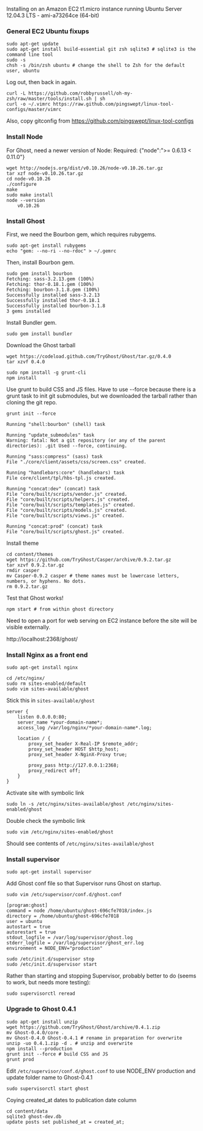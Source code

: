 Installing on an Amazon EC2 t1.micro instance running Ubuntu Server 12.04.3 LTS - ami-a73264ce (64-bit)

### General EC2 Ubuntu fixups ###

    sudo apt-get update
    sudo apt-get install build-essential git zsh sqlite3 # sqlite3 is the command line tool
    sudo -s
    chsh -s /bin/zsh ubuntu # change the shell to Zsh for the default user, ubuntu

Log out, then back in again.

    curl -L https://github.com/robbyrussell/oh-my-zsh/raw/master/tools/install.sh | sh
    curl -o ~/.vimrc https://raw.github.com/pingswept/linux-tool-configs/master/vimrc

Also, copy gitconfig from https://github.com/pingswept/linux-tool-configs

### Install Node ###

For Ghost, need a newer version of Node: Required: {"node":">= 0.6.13 < 0.11.0"}

    wget http://nodejs.org/dist/v0.10.26/node-v0.10.26.tar.gz
    tar xzf node-v0.10.26.tar.gz
    cd node-v0.10.26
    ./configure
    make
    sudo make install
    node --version
        v0.10.26

### Install Ghost ###

First, we need the Bourbon gem, which requires rubygems.

    sudo apt-get install rubygems
    echo "gem: --no-ri --no-rdoc" > ~/.gemrc

Then, install Bourbon gem.

    sudo gem install bourbon
    Fetching: sass-3.2.13.gem (100%)
    Fetching: thor-0.18.1.gem (100%)
    Fetching: bourbon-3.1.8.gem (100%)
    Successfully installed sass-3.2.13
    Successfully installed thor-0.18.1
    Successfully installed bourbon-3.1.8
    3 gems installed

Install Bundler gem.

    sudo gem install bundler

Download the Ghost tarball

    wget https://codeload.github.com/TryGhost/Ghost/tar.gz/0.4.0
    tar xzvf 0.4.0
    
    sudo npm install -g grunt-cli
    npm install

Use grunt to build CSS and JS files. Have to use --force because there is a grunt task to init git submodules, but we downloaded the tarball rather than cloning the git repo.

    grunt init --force
    
    Running "shell:bourbon" (shell) task

    Running "update_submodules" task
    Warning: fatal: Not a git repository (or any of the parent directories): .git Used --force, continuing.
    
    Running "sass:compress" (sass) task
    File "./core/client/assets/css/screen.css" created.
    
    Running "handlebars:core" (handlebars) task
    File core/client/tpl/hbs-tpl.js created.
    
    Running "concat:dev" (concat) task
    File "core/built/scripts/vendor.js" created.
    File "core/built/scripts/helpers.js" created.
    File "core/built/scripts/templates.js" created.
    File "core/built/scripts/models.js" created.
    File "core/built/scripts/views.js" created.
    
    Running "concat:prod" (concat) task
    File "core/built/scripts/ghost.js" created.

Install theme

    cd content/themes
    wget https://github.com/TryGhost/Casper/archive/0.9.2.tar.gz
    tar xzvf 0.9.2.tar.gz
    rmdir casper
    mv Casper-0.9.2 casper # theme names must be lowercase letters, numbers, or hyphens. No dots.
    rm 0.9.2.tar.gz

Test that Ghost works!

    npm start # from within ghost directory

Need to open a port for web serving on EC2 instance before the site will be visible externally.

http://localhost:2368/ghost/

### Install Nginx as a front end ###

    sudo apt-get install nginx

    cd /etc/nginx/
    sudo rm sites-enabled/default
    sudo vim sites-available/ghost

Stick this in `sites-available/ghost`

    server {
        listen 0.0.0.0:80;
        server_name *your-domain-name*;
        access_log /var/log/nginx/*your-domain-name*.log;
    
        location / {
            proxy_set_header X-Real-IP $remote_addr;
            proxy_set_header HOST $http_host;
            proxy_set_header X-NginX-Proxy true;
    
            proxy_pass http://127.0.0.1:2368;
            proxy_redirect off;
        }
    }

Activate site with symbolic link

    sudo ln -s /etc/nginx/sites-available/ghost /etc/nginx/sites-enabled/ghost

Double check the symbolic link

    sudo vim /etc/nginx/sites-enabled/ghost

Should see contents of `/etc/nginx/sites-available/ghost`

### Install supervisor ###

    sudo apt-get install supervisor

Add Ghost conf file so that Supervisor runs Ghost on startup.

    sudo vim /etc/supervisor/conf.d/ghost.conf

    [program:ghost]
    command = node /home/ubuntu/ghost-696cfe7018/index.js
    directory = /home/ubuntu/ghost-696cfe7018
    user = ubuntu
    autostart = true
    autorestart = true
    stdout_logfile = /var/log/supervisor/ghost.log
    stderr_logfile = /var/log/supervisor/ghost_err.log
    environment = NODE_ENV="production"

    sudo /etc/init.d/supervisor stop
    sudo /etc/init.d/supervisor start
    
Rather than starting and stopping Supervisor, probably better to do (seems to work, but needs more testing):

    sudo supervisorctl reread

### Upgrade to Ghost 0.4.1 ###

    sudo apt-get install unzip
    wget https://github.com/TryGhost/Ghost/archive/0.4.1.zip
    mv Ghost-0.4.0/core .
    mv Ghost-0.4.0 Ghost-0.4.1 # rename in preparation for overwrite
    unzip -uo 0.4.1.zip -d . # unzip and overwrite
    npm install --production
    grunt init --force # build CSS and JS
    grunt prod
    
Edit `/etc/supervisor/conf.d/ghost.conf` to use NODE_ENV production and update folder name to Ghost-0.4.1

    sudo supervisorctl start ghost

Coying created_at dates to publication date column

    cd content/data
    sqlite3 ghost-dev.db
    update posts set published_at = created_at;
